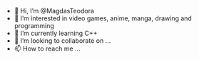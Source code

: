 - 👋 Hi, I’m @MagdasTeodora
- 👀 I’m interested in video games, anime, manga, drawing and programming
- 🌱 I’m currently learning C++
- 💞️ I’m looking to collaborate on ...
- 📫 How to reach me ...

<!---
MagdasTeodora/MagdasTeodora is a ✨ special ✨ repository because its `README.md` (this file) appears on your GitHub profile.
You can click the Preview link to take a look at your changes.
--->

